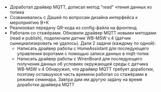 * Доработал драйвер MQTT, дописал метод "read" чтения данных из топика
* Созванивались с Дашей по вопросам дизайна интерфейса к мероприятию В+К
* Реализовал передачу QR-кода из config-файла на фронтенд
* Работали со стажёрами. Обновили драйвер MQTT новыми методами (read и publish), подключали датчик WB-MSW v.4 (датчик сынициализировать не удалось). Дали 2 задачи (каждому по одной):
	* Написать драйвер работы с HomeAssistant для последующего управления воротами с помощью записи данных в mqtt-топик
	* Написать драйвер работы с WirenBoard для последующего получения данных об условиях окружающей среды с датчика WB-MSW v.4
	Обнаружил, что драйвер MQTT требует доработки, поэтому оставшуюся часть времени работал со стажёрами в режиме семинара. Завтра дам им другую задачу на время доработки драйвера MQTT 